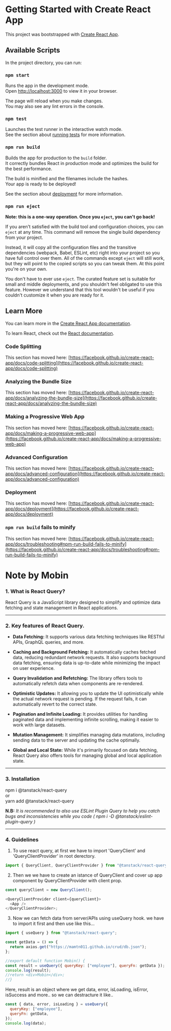 # Getting Started with Create React App

This project was bootstrapped with [Create React App](https://github.com/facebook/create-react-app).

## Available Scripts

In the project directory, you can run:

### `npm start`

Runs the app in the development mode.\
Open [http://localhost:3000](http://localhost:3000) to view it in your browser.

The page will reload when you make changes.\
You may also see any lint errors in the console.

### `npm test`

Launches the test runner in the interactive watch mode.\
See the section about [running tests](https://facebook.github.io/create-react-app/docs/running-tests) for more information.

### `npm run build`

Builds the app for production to the `build` folder.\
It correctly bundles React in production mode and optimizes the build for the best performance.

The build is minified and the filenames include the hashes.\
Your app is ready to be deployed!

See the section about [deployment](https://facebook.github.io/create-react-app/docs/deployment) for more information.

### `npm run eject`

**Note: this is a one-way operation. Once you `eject`, you can't go back!**

If you aren't satisfied with the build tool and configuration choices, you can `eject` at any time. This command will remove the single build dependency from your project.

Instead, it will copy all the configuration files and the transitive dependencies (webpack, Babel, ESLint, etc) right into your project so you have full control over them. All of the commands except `eject` will still work, but they will point to the copied scripts so you can tweak them. At this point you're on your own.

You don't have to ever use `eject`. The curated feature set is suitable for small and middle deployments, and you shouldn't feel obligated to use this feature. However we understand that this tool wouldn't be useful if you couldn't customize it when you are ready for it.

## Learn More

You can learn more in the [Create React App documentation](https://facebook.github.io/create-react-app/docs/getting-started).

To learn React, check out the [React documentation](https://reactjs.org/).

### Code Splitting

This section has moved here: [https://facebook.github.io/create-react-app/docs/code-splitting](https://facebook.github.io/create-react-app/docs/code-splitting)

### Analyzing the Bundle Size

This section has moved here: [https://facebook.github.io/create-react-app/docs/analyzing-the-bundle-size](https://facebook.github.io/create-react-app/docs/analyzing-the-bundle-size)

### Making a Progressive Web App

This section has moved here: [https://facebook.github.io/create-react-app/docs/making-a-progressive-web-app](https://facebook.github.io/create-react-app/docs/making-a-progressive-web-app)

### Advanced Configuration

This section has moved here: [https://facebook.github.io/create-react-app/docs/advanced-configuration](https://facebook.github.io/create-react-app/docs/advanced-configuration)

### Deployment

This section has moved here: [https://facebook.github.io/create-react-app/docs/deployment](https://facebook.github.io/create-react-app/docs/deployment)

### `npm run build` fails to minify

This section has moved here: [https://facebook.github.io/create-react-app/docs/troubleshooting#npm-run-build-fails-to-minify](https://facebook.github.io/create-react-app/docs/troubleshooting#npm-run-build-fails-to-minify)

# Note by Mobin

### 1. What is React Query?

React Query is a JavaScript library designed to simplify and optimize data fetching and state management in React applications.

---

### 2. Key features of React Query.

- **Data Fetching:** It supports various data fetching techniques like RESTful APIs, GraphQL queries, and more.

- **Caching and Background Fetching:** It automatically caches fetched data, reducing redundant network requests. It also supports background data fetching, ensuring data is up-to-date while minimizing the impact on user experience.

- **Query Invalidation and Refetching:** The library offers tools to automatically refetch data when components are re-rendered.

- **Optimistic Updates:** It allowing you to update the UI optimistically while the actual network request is pending. If the request fails, it can automatically revert to the correct state.

- **Pagination and Infinite Loading:** It provides utilities for handling paginated data and implementing infinite scrolling, making it easier to work with large datasets.

- **Mutation Management:** It simplifies managing data mutations, including sending data to the server and updating the cache optimally.

- **Global and Local State:** While it's primarily focused on data fetching, React Query also offers tools for managing global and local application state.

---

### 3. Installation

npm i @tanstack/react-query  
or  
yarn add @tanstack/react-query

**N.B:** _It is recommended to also use ESLint Plugin Query to help you catch bugs and inconsistencies while you code ( npm i -D @tanstack/eslint-plugin-query )_

---

### 4. Guidelines

1. To use react query, at first we have to import 'QueryClient' and 'QueryClientProvider' in root derectory.

```js
import { QueryClient, QueryClientProvider } from "@tanstack/react-query";
```

2. Then we we have to create an istance of QueryClient and cover up app component by QueryClientProvider with client prop.

```js
const queryClient = new QueryClient();

<QueryClientProvider client={queryClient}>
  <App />
</QueryClientProvider>;
```

3. Now we can fetch data from server/APIs using useQuery hook. we have to import it first and then use like this...

```js
import { useQuery } from "@tanstack/react-query";

const getData = () => {
  return axios.get("https://mamtn011.github.io/crud/db.json");
};

//export default function Mobin() {
const result = useQuery({ queryKey: ["employee"], queryFn: getData });
console.log(result);
//return <div>Mobin</div>;
//}
```

Here, result is an object where we get data, error, isLoading, isError, isSuccess and more.. so we can destracture it like..

```js
const { data, error, isLoading } = useQuery({
  queryKey: ["employee"],
  queryFn: getData,
});
console.log(data);
```
